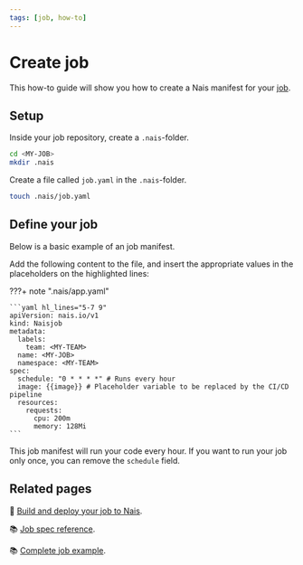 ```yaml
---
tags: [job, how-to]
---
```


# Create job

This how-to guide will show you how to create a Nais manifest for your [job](../README.md).

## Setup

Inside your job repository, create a `.nais`-folder.

```bash
cd <MY-JOB>
mkdir .nais
```

Create a file called `job.yaml` in the `.nais`-folder.

```bash
touch .nais/job.yaml
```

## Define your job

Below is a basic example of an job manifest.

Add the following content to the file, and insert the appropriate values in the placeholders on the highlighted lines:

???+ note ".nais/app.yaml"

    ```yaml hl_lines="5-7 9"
    apiVersion: nais.io/v1
    kind: Naisjob
    metadata:
      labels:
        team: <MY-TEAM>
      name: <MY-JOB>
      namespace: <MY-TEAM>
    spec:
      schedule: "0 * * * *" # Runs every hour
      image: {{image}} # Placeholder variable to be replaced by the CI/CD pipeline
      resources:
        requests:
          cpu: 200m
          memory: 128Mi
    ```

This job manifest will run your code every hour. If you want to run your job only once, you can remove the `schedule` field.

## Related pages

:dart: [Build and deploy your job to Nais](../../../build/how-to/build-and-deploy.md).

:books: [Job spec reference](../reference/naisjob-spec.md).

:books: [Complete job example](../reference/naisjob-example.md).
